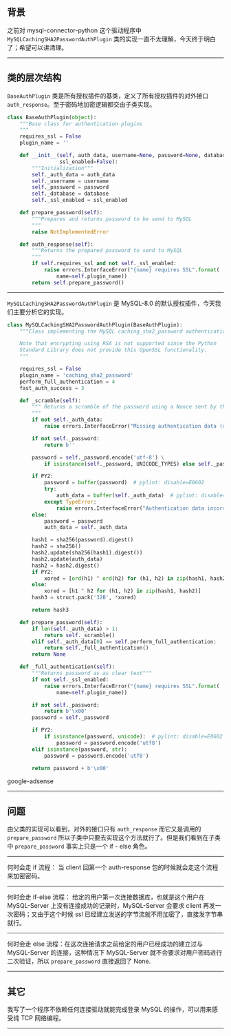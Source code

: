 ## 背景
之前对 mysql-connector-python 这个驱动程序中 `MySQLCachingSHA2PasswordAuthPlugin` 类的实现一直不太理解，今天终于明白了；希望可以讲清理。


---

## 类的层次结构
`BaseAuthPlugin` 类是所有授权插件的基类，定义了所有授权插件的对外接口 `auth_response`。至于密码地加密逻辑都交由子类实现。
```python
class BaseAuthPlugin(object):
    """Base class for authentication plugins
    """
    requires_ssl = False
    plugin_name = ''

    def __init__(self, auth_data, username=None, password=None, database=None,
                 ssl_enabled=False):
        """Initialization"""
        self._auth_data = auth_data
        self._username = username
        self._password = password
        self._database = database
        self._ssl_enabled = ssl_enabled

    def prepare_password(self):
        """Prepares and returns password to be send to MySQL
        """
        raise NotImplementedError

    def auth_response(self):
        """Returns the prepared password to send to MySQL
        """
        if self.requires_ssl and not self._ssl_enabled:
            raise errors.InterfaceError("{name} requires SSL".format(
                name=self.plugin_name))
        return self.prepare_password()

```

---

`MySQLCachingSHA2PasswordAuthPlugin` 是 MySQL-8.0 的默认授权插件，今天我们主要分析它的实现。

```python
class MySQLCachingSHA2PasswordAuthPlugin(BaseAuthPlugin):
    """Class implementing the MySQL caching_sha2_password authentication plugin

    Note that encrypting using RSA is not supported since the Python
    Standard Library does not provide this OpenSSL functionality.
    """

    requires_ssl = False
    plugin_name = 'caching_sha2_password'
    perform_full_authentication = 4
    fast_auth_success = 3

    def _scramble(self):
        """ Returns a scramble of the password using a Nonce sent by the server.
        """
        if not self._auth_data:
            raise errors.InterfaceError("Missing authentication data (seed)")

        if not self._password:
            return b''

        password = self._password.encode('utf-8') \
            if isinstance(self._password, UNICODE_TYPES) else self._password

        if PY2:
            password = buffer(password)  # pylint: disable=E0602
            try:
                auth_data = buffer(self._auth_data)  # pylint: disable=E0602
            except TypeError:
                raise errors.InterfaceError("Authentication data incorrect")
        else:
            password = password
            auth_data = self._auth_data

        hash1 = sha256(password).digest()
        hash2 = sha256()
        hash2.update(sha256(hash1).digest())
        hash2.update(auth_data)
        hash2 = hash2.digest()
        if PY2:
            xored = [ord(h1) ^ ord(h2) for (h1, h2) in zip(hash1, hash2)]
        else:
            xored = [h1 ^ h2 for (h1, h2) in zip(hash1, hash2)]
        hash3 = struct.pack('32B', *xored)

        return hash3

    def prepare_password(self):
        if len(self._auth_data) > 1:
            return self._scramble()
        elif self._auth_data[0] == self.perform_full_authentication:
            return self._full_authentication()
        return None

    def _full_authentication(self):
        """Returns password as as clear text"""
        if not self._ssl_enabled:
            raise errors.InterfaceError("{name} requires SSL".format(
                name=self.plugin_name))

        if not self._password:
            return b'\x00'
        password = self._password

        if PY2:
            if isinstance(password, unicode):  # pylint: disable=E0602
                password = password.encode('utf8')
        elif isinstance(password, str):
            password = password.encode('utf8')

        return password + b'\x00'
```

google-adsense

---

## 问题
由父类的实现可以看到，对外的接口只有 `auth_response` 而它又是调用的 `prepare_password` 所以子类中只要去实现这个方法就行了。但是我们看到在子类中 `prepare_password` 事实上只是一个 if - else 角色。

---

何时会走 if 流程： 当 client 回第一个 auth-response 包的时候就会走这个流程来加密密码。

---

何时会走 if-else 流程： 给定的用户第一次连接数据库，也就是这个用户在 MySQL-Server 上没有连接成功的记录时，MySQL-Server 会要求 client 再发一次密码；又由于这个时候 ssl 已经建立发送的字节流就不用加密了，直接发字节串就行。

---

何时会走 else 流程：在这次连接请求之前给定的用户已经成功的建立过与 MySQL-Server 的连接，这种情况下 MySQL-Server 就不会要求对用户密码进行二次验证，所以 `prepare_password` 直接返回了 None.

---

## 其它
我写了一个程序不依赖任何连接驱动就能完成登录 MySQL 的操作，可以用来感受纯 TCP 网络编程。


---





